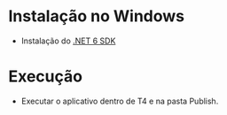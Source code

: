 # Instalação no Windows
- Instalação do [.NET 6 SDK](https://dotnet.microsoft.com/en-us/download/dotnet/6.0)

# Execução 
- Executar o aplicativo dentro de T4 e na pasta Publish.
